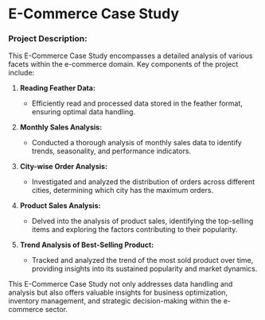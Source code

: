 # E-Commerce Case Study

### Project Description:

This E-Commerce Case Study encompasses a detailed analysis of various facets within the e-commerce domain. Key components of the project include:

1. **Reading Feather Data:**
   - Efficiently read and processed data stored in the feather format, ensuring optimal data handling.

2. **Monthly Sales Analysis:**
   - Conducted a thorough analysis of monthly sales data to identify trends, seasonality, and performance indicators.

3. **City-wise Order Analysis:**
   - Investigated and analyzed the distribution of orders across different cities, determining which city has the maximum orders.

4. **Product Sales Analysis:**
   - Delved into the analysis of product sales, identifying the top-selling items and exploring the factors contributing to their popularity.

5. **Trend Analysis of Best-Selling Product:**
   - Tracked and analyzed the trend of the most sold product over time, providing insights into its sustained popularity and market dynamics.

This E-Commerce Case Study not only addresses data handling and analysis but also offers valuable insights for business optimization, inventory management, and strategic decision-making within the e-commerce sector.
